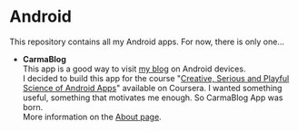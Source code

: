 Android
=======

This repository contains all my Android apps. For now, there is only one...

* **CarmaBlog**  
This app is a good way to visit [my blog](http://blog.fabianpiau.com/) on Android devices.  
I decided to build this app for the course "[Creative, Serious and Playful Science of Android Apps](https://www.coursera.org/course/androidapps101)" available on Coursera. I wanted something useful, something that motivates me enough. So CarmaBlog App was born.  
More information on the [About page](http://blog.fabianpiau.com/android-app/).
